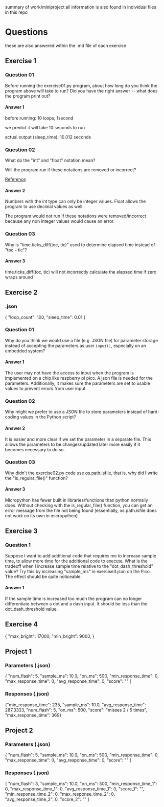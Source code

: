summary of work/miniproject
all information is also found in individual files in this repo

# Questions
these are also answered within the .md file of each exercise

## Exercise 1
### Question 01

Before running the exercise01.py program, about how long do you think the program above will take to run?
Did you have the right answer -- what does the program print out?

#### Answer 1
before running:
10 loops, 1second

we predict it will take 10 seconds to run

actual output (sleep_time): 10.012 seconds


### Question 02

What do the "int" and "float" notation mean?

Will the program run if these notations are removed or incorrect?

[Reference](https://docs.python.org/3/library/typing.html)

#### Answer 2
Numbers with the int type can only be integer values. Float allows the program to use decimal values as well.

The program would not run if these notations were removed/incorrect because any non integer values would cause an error.


### Question 03

Why is "time.ticks_diff(toc, tic)" used to determine elapsed time instead of "toc - tic"?

#### Answer 3
time.ticks_diff(toc, tic) will not incorrectly calculate the elapsed time if zero wraps around


## Exercise 2
### .json
{
    "loop_count": 100,
    "sleep_time": 0.01
}

### Question 01

Why do you think we would use a file (e.g. JSON file) for parameter storage instead of accepting the parameters as user `input()`, especially on an embedded system?

#### Answer 1
The user may not have the access to input when the program is implemented on a chip like raspberry pi pico. A json file is needed for the parameters. Additionally, it makes sure the parameters are set to usable values to prevent errors from user input.

### Question 02

Why might we prefer to use a JSON file to store parameters instead of hard-coding values in the Python script?

#### Answer 2
It is easier and more clear if we set the parameter in a separate file. This allows the parameters to be changes/updated later more easily if it becomes necessary to do so.

### Question 03

Why didn't the exercise02.py code use
[os.path.isfile](https://docs.python.org/3/library/os.path.html#os.path.isfile),
that is, why did I write the "is_regular_file()" function?

#### Answer 3
Micropython has fewer built in libraries/functions than python normally does. Without checking with the is_regular_file() function, you can get an error message from the file not being found (essentially, os.path.isfile does not work on its own in micropython).

## Exercise 3
### Question 1

Suppose I want to add additional code that requires me to increase sample time, to allow more time for the additional code to execute.
What is the tradeoff when I increase sample time relative to the "dot_dash_threshold" value?
Try this by increasing "sample_ms" in exercise3.json on the Pico.
The effect should be quite noticeable.

#### Answer 1
If the sample time is increased too much the program can no longer differentiate between a dot and a dash input. It should be less than the dot_dash_threshold value.

## Exercise 4
{
  "max_bright": 17000,
  "min_bright": 9000,
}

## Project 1
### Parameters (.json)
{
    "num_flash": 5,
    "sample_ms": 10.0,
    "on_ms": 500,
    "min_response_time": 0,
    "max_response_time": 0,
    "avg_response_time": 0,
    "score": ""
}

### Responses (.json)
{"min_response_time": 235, "sample_ms": 10.0, "avg_response_time": 287.3333, "num_flash": 5, "on_ms": 500, "score": "misses 2 / 5 times", "max_response_time": 369}

## Project 2
### Parameters (.json)
{
    "num_flash": 5,
    "sample_ms": 10.0,
    "on_ms": 500,
    "min_response_time": 0,
    "max_response_time": 0,
    "avg_response_time": 0,
    "score": ""
}
### Responses (.json)
{
    "num_flash": 3,
    "sample_ms": 10.0,
    "on_ms": 500,
    "min_response_time_1": 0,
    "max_response_time_1": 0,
    "avg_response_time_1": 0,
    "score_1": "",
    "min_response_time_2": 0,
    "max_response_time_2": 0,
    "avg_response_time_2": 0,
    "score_2": ""
}
